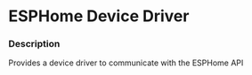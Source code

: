 # ESPHome Device Driver

### Description
Provides a device driver to communicate with the ESPHome API
